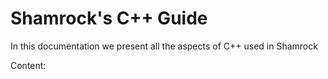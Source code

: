 # Shamrock's C++ Guide


In this documentation we present all the aspects of C++ used in Shamrock

Content:

```{tableofcontents}
```
